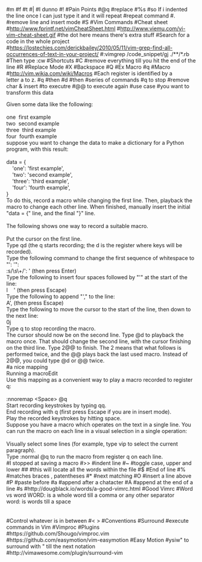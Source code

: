 #m
#f
#t
#|
#I dunno
#!
#Pain Points
#@q
#replace
#%s
#so If i indented the line once I can just type it and it will repeat
#repeat command
#.
#remove line and insert mode
#S
#Vim Commands
#Cheat sheet
#http://www.fprintf.net/vimCheatSheet.html
#http://www.viemu.com/vi-vim-cheat-sheet.gif
#the dot here means there's extra stuff
#Search for a code in the whole project
#https://lostechies.com/derickbailey/2010/05/11/vim-grep-find-all-occurrences-of-text-in-your-project/
#:vimgrep /code_snippet/gj ./**/*.rb
#Then type :cw
#Shortcuts
#C
#remove everything till you hit the end of the line
#R
#Replace Mode
#X
#Backspace
#Q
#Ex Macro
#q
#Macro
#http://vim.wikia.com/wiki/Macros
#Each register is identified by a letter a to z.
#q
#then
#d
#then
#series of commands
#q to stop
#remove char & insert
#to executre
#@@ to execute again
#use case
#you want to transform this data
<div>Given some data like the following:</div><div><br></div><div>one&nbsp;<span class="Apple-tab-span" style="white-space:pre"><span style="white-space: normal;">	</span></span>first example</div><div>two<span class="Apple-tab-span" style="white-space:pre"><span style="white-space: normal;">	</span></span>&nbsp;second example</div><div>three<span class="Apple-tab-span" style="white-space:pre"><span style="white-space: normal;">	</span></span>&nbsp;third example</div><div>four&nbsp;<span class="Apple-tab-span" style="white-space:pre"><span style="white-space: normal;">	</span></span>fourth example</div><div>suppose you want to change the data to make a dictionary for a Python program, with this result:</div><div><br></div><div>data = {</div><div>&nbsp; &nbsp; 'one': 'first example',</div><div>&nbsp; &nbsp; 'two': 'second example',</div><div>&nbsp; &nbsp; 'three': 'third example',</div><div>&nbsp; &nbsp; 'four': 'fourth example',</div><div>}</div><div><div>To do this, record a macro while changing the first line. Then, playback the macro to change each other line. When finished, manually insert the initial "data = {" line, and the final "}" line.</div><div><br></div><div>The following shows one way to record a suitable macro.</div><div><br></div><div>Put the cursor on the first line.</div><div>Type qd (the q starts recording; the d is the register where keys will be recorded).</div><div>Type the following command to change the first sequence of whitespace to "': '":</div><div>:s/\s\+/': ' (then press Enter)</div><div>Type the following to insert four spaces followed by "'" at the start of the line:</div><div>I &nbsp; &nbsp;' (then press Escape)</div><div>Type the following to append "'," to the line:</div><div>A', (then press Escape)</div><div>Type the following to move the cursor to the start of the line, then down to the next line:</div><div>0j</div><div>Type q to stop recording the macro.</div><div>The cursor should now be on the second line. Type @d to playback the macro once. That should change the second line, with the cursor finishing on the third line. Type 2@@ to finish. The 2 means that what follows is performed twice, and the @@ plays back the last used macro. Instead of 2@@, you could type @d or @@ twice.</div></div>
#a nice mapping
<div>Running a macroEdit</div><div>Use this mapping as a convenient way to play a macro recorded to register q:</div><div><br></div><div>:nnoremap &lt;Space&gt; @q</div><div>Start recording keystrokes by typing qq.</div><div>End recording with q (first press Escape if you are in insert mode).</div><div>Play the recorded keystrokes by hitting space.</div><div>Suppose you have a macro which operates on the text in a single line. You can run the macro on each line in a visual selection in a single operation:</div><div><br></div><div>Visually select some lines (for example, type vip to select the current paragraph).</div><div>Type :normal @q to run the macro from register q on each line.</div>
#I stopped at saving a macro
#>>
#indent line
#~
#toggle case, upper and lower
##
#this will locate all the words within the file
#$
#End of line
#%
#matches braces , patentheses
#* 
#next matching
#O
#insert a line above
#P
#paste before
#a
#append after a chatacter
#A
#append at the end of a line
#s
#http://dougblack.io/words/a-good-vimrc.html
#Good Vimrc
#Word vs word
WORD: is a whole word till a comma or any other separator<div>word: is words till a space</div><div><br></div><div><div><br></div></div>
#Control whatever is in between
#< >
#Conventions
#Surround
#execute commands in Vim
#Vimproc
#Plugins
#https://github.com/Shougo/vimproc.vim
#https://github.com/easymotion/vim-easymotion
#Easy Motion
#ysiw" to surround with " till the next notation
#http://vimawesome.com/plugin/surround-vim
